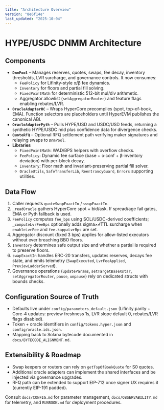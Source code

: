 ```yaml
---
title: "Architecture Overview"
version: "8e6f14e"
last_updated: "2025-10-04"
---
```


# HYPE/USDC DNMM Architecture

## Components
- **`DnmPool`** – Manages reserves, quotes, swaps, fee decay, inventory thresholds, LVR surcharge, and governance controls. It now consumes:
  - `FeePolicy` for Lifinity-style α/β fee dynamics.
  - `Inventory` for floors and partial fill solving.
  - `FixedPointMath` for deterministic 512-bit mul/div arithmetic.
  - Aggregator allowlist (`setAggregatorRouter`) and feature flags enabling rebates/LVR.
- **`OracleAdapterHC`** – Wraps HyperCore precompiles (spot, top-of-book, EMA). Function selectors are placeholders until HyperEVM publishes the canonical ABI.
- **`OracleAdapterPyth`** – Pulls HYPE/USD and USDC/USD feeds, returning a synthetic HYPE/USDC mid plus confidence data for divergence checks.
- **`QuoteRFQ`** – Optional RFQ settlement path verifying maker signatures and relaying swaps to `DnmPool`.
- **Libraries**
  - `FixedPointMath`: WAD/BPS helpers with overflow checks.
  - `FeePolicy`: Dynamic fee surface (base + α·conf + β·inventory deviation) with per-block decay.
  - `Inventory`: Floor math and invariant-preserving partial fill solver.
  - `OracleUtils`, `SafeTransferLib`, `ReentrancyGuard`, `Errors` supporting utilities.

## Data Flow
1. Caller requests `quoteSwapExactIn` / `swapExactIn`.
2. `_readOracle` gathers HyperCore spot + bid/ask. If spread/age fail gates, EMA or Pyth fallback is used.
3. `FeePolicy` computes `fee_bps` using SOL/USDC-derived coefficients; `_computeLvrFeeBps` optionally adds sigma×√TTL surcharge when `enableLvrFee` and `fee.kappaLvrBps` are set.
4. Aggregator discount (fixed 3 bps) applies for allow-listed executors without ever breaching BBO floors.
5. `Inventory` determines safe output size and whether a partial is required to preserve floors.
6. `swapExactIn` handles ERC-20 transfers, updates reserves, decays fee state, and emits telemetry (`SwapExecuted`, `LvrFeeApplied`, `PreviewLadderServed`).
7. Governance operations (`updateParams`, `setTargetBaseXstar`, `setAggregatorRouter`, `pause`, `unpause`) rely on dedicated structs with bounds checks.

## Configuration Source of Truth
- Defaults live under `config/parameters_default.json` (Lifinity parity + Core-4 updates: preview freshness 1s, LVR slope default 0, rebates/LVR flags disabled).
- Token + oracle identifiers in `config/tokens.hyper.json` and `config/oracle.ids.json`.
- Mapping back to Solana bytecode documented in `docs/BYTECODE_ALIGNMENT.md`.

## Extensibility & Roadmap
- Swap keepers or routers can rely on `getTopOfBookQuote` for S0 quotes.
- Additional oracle adapters can implement the shared interfaces and be injected via governance upgrades.
- RFQ path can be extended to support EIP-712 once signer UX requires it (currently EIP-191 padded).

Consult `docs/CONFIG.md` for parameter management, `docs/OBSERVABILITY.md` for telemetry, and `RUNBOOK.md` for deployment procedures.
